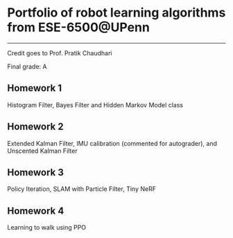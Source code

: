 # Portfolio of robot learning algorithms from ESE-6500@UPenn

---

Credit goes to Prof. Pratik Chaudhari

Final grade: A

## Homework 1

Histogram Filter, Bayes Filter and Hidden Markov Model class

## Homework 2

Extended Kalman Filter, IMU calibration (commented for autograder), and Unscented Kalman Filter

## Homework 3

Policy Iteration, SLAM with Particle Filter, Tiny NeRF

## Homework 4

Learning to walk using PPO
